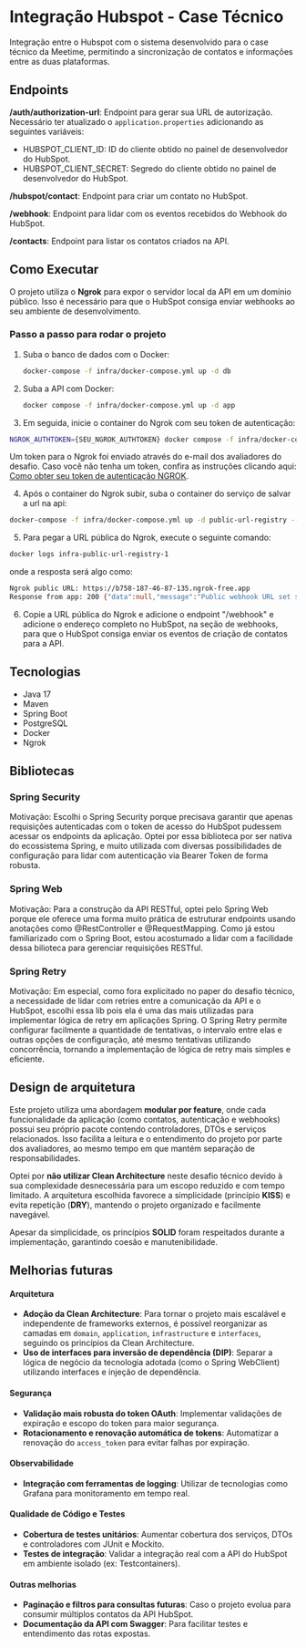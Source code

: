 # Integração Hubspot - Case Técnico

Integração entre o Hubspot com o sistema desenvolvido para o case técnico da Meetime, permitindo a sincronização de contatos e informações entre as duas plataformas.


## Endpoints
**/auth/authorization-url**: Endpoint para gerar sua URL de autorização. Necessário ter atualizado o `application.properties` adicionando as seguintes variáveis:
- HUBSPOT_CLIENT_ID: ID do cliente obtido no painel de desenvolvedor do HubSpot.
- HUBSPOT_CLIENT_SECRET: Segredo do cliente obtido no painel de desenvolvedor do HubSpot. 

**/hubspot/contact**: Endpoint para criar um contato no HubSpot.

**/webhook**: Endpoint para lidar com os eventos recebidos do Webhook do HubSpot.

**/contacts**: Endpoint para listar os contatos criados na API. 

## Como Executar
O projeto utiliza o **Ngrok** para expor o servidor local da API em um domínio público. Isso é necessário para que o HubSpot consiga enviar webhooks ao seu ambiente de desenvolvimento.

### Passo a passo para rodar o projeto

1. Suba o banco de dados com o Docker:
   ```bash
   docker-compose -f infra/docker-compose.yml up -d db
   ```

2. Suba a API com Docker:

   ```bash
   docker compose -f infra/docker-compose.yml up -d app
   ```

3. Em seguida, inicie o container do Ngrok com seu token de autenticação:
```bash
NGROK_AUTHTOKEN={SEU_NGROK_AUTHTOKEN} docker compose -f infra/docker-compose.yml up -d ngrok --no-deps
```
Um token para o Ngrok foi enviado através do e-mail dos avaliadores do desafio. Caso você não tenha um token, confira as instruções clicando aqui: [Como obter seu token de autenticação NGROK](/docs/README.md).

4. Após o container do Ngrok subir, suba o container do serviço de salvar a url na api:
```bash 
docker-compose -f infra/docker-compose.yml up -d public-url-registry --no-deps --build
```

5. Para pegar a URL pública do Ngrok, execute o seguinte comando:
```bash
docker logs infra-public-url-registry-1
```
onde a resposta será algo como:
```bash
Ngrok public URL: https://b758-187-46-87-135.ngrok-free.app
Response from app: 200 {"data":null,"message":"Public webhook URL set successfully","status":"success"}
```
6. Copie a URL pública do Ngrok e adicione o endpoint "/webhook" e adicione o endereço completo no HubSpot, na seção de webhooks, para que o HubSpot consiga enviar os eventos de criação de contatos para a API.

## Tecnologias
- Java 17
- Maven
- Spring Boot
- PostgreSQL
- Docker
- Ngrok

## Bibliotecas

### Spring Security
Motivação: Escolhi o Spring Security porque precisava garantir que apenas requisições autenticadas com o token de acesso do HubSpot pudessem acessar os endpoints da aplicação.
Optei por essa biblioteca por ser nativa do ecossistema Spring, e muito utilizada com diversas possibilidades de configuração para lidar com autenticação via Bearer Token de forma robusta.

### Spring Web
Motivação:
Para a construção da API RESTful, optei pelo Spring Web porque ele oferece uma forma muito prática de estruturar endpoints usando anotações como @RestController e @RequestMapping. Como já estou familiarizado com o Spring Boot, estou acostumado a lidar com a facilidade dessa bilioteca para gerenciar requisições RESTful.

### Spring Retry
Motivação: Em especial, como fora explicitado no paper do desafio técnico, a necessidade de lidar com retries entre a comunicação da API e o HubSpot, escolhi essa lib pois ela é uma das mais utilizadas para implementar lógica de retry em aplicações Spring. O Spring Retry permite configurar facilmente a quantidade de tentativas, o intervalo entre elas e outras opções de configuração, até mesmo tentativas utilizando concorrência, tornando a implementação de lógica de retry mais simples e eficiente. 


## Design de arquitetura

Este projeto utiliza uma abordagem **modular por feature**, onde cada funcionalidade da aplicação (como contatos, autenticação e webhooks) possui seu próprio pacote contendo controladores, DTOs e serviços relacionados. Isso facilita a leitura e o entendimento do projeto por parte dos avaliadores, ao mesmo tempo em que mantém separação de responsabilidades.

Optei por **não utilizar Clean Architecture** neste desafio técnico devido à sua complexidade desnecessária para um escopo reduzido e com tempo limitado. A arquitetura escolhida favorece a simplicidade (princípio **KISS**) e evita repetição (**DRY**), mantendo o projeto organizado e facilmente navegável.

Apesar da simplicidade, os princípios **SOLID** foram respeitados durante a implementação, garantindo coesão e manutenibilidade.


## Melhorias futuras

#### Arquitetura
- **Adoção da Clean Architecture**: Para tornar o projeto mais escalável e independente de frameworks externos, é possível reorganizar as camadas em `domain`, `application`, `infrastructure` e `interfaces`, seguindo os princípios da Clean Architecture.
- **Uso de interfaces para inversão de dependência (DIP)**: Separar a lógica de negócio da tecnologia adotada (como o Spring WebClient) utilizando interfaces e injeção de dependência.

#### Segurança
- **Validação mais robusta do token OAuth**: Implementar validações de expiração e escopo do token para maior segurança.
- **Rotacionamento e renovação automática de tokens**: Automatizar a renovação do `access_token` para evitar falhas por expiração.

#### Observabilidade
- **Integração com ferramentas de logging**: Utilizar de tecnologias como Grafana para monitoramento em tempo real.

#### Qualidade de Código e Testes
- **Cobertura de testes unitários**: Aumentar cobertura dos serviços, DTOs e controladores com JUnit e Mockito.
- **Testes de integração**: Validar a integração real com a API do HubSpot em ambiente isolado (ex: Testcontainers).

#### Outras melhorias
- **Paginação e filtros para consultas futuras**: Caso o projeto evolua para consumir múltiplos contatos da API HubSpot.
- **Documentação da API com Swagger**: Para facilitar testes e entendimento das rotas expostas.